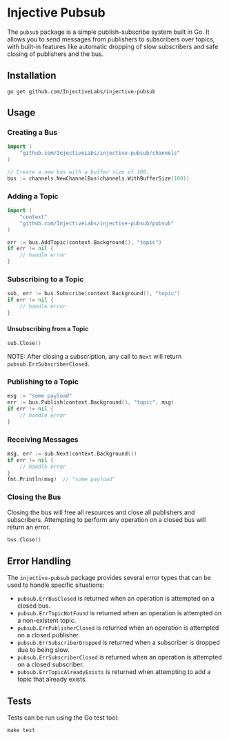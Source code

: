 # Injective Pubsub

The `pubsub` package is a simple publish-subscribe system built in Go. It allows you to send messages from publishers to subscribers over topics, with built-in features like automatic dropping of slow subscribers and safe closing of publishers and the bus.

## Installation

```shell
go get github.com/InjectiveLabs/injective-pubsub
```

## Usage

### Creating a Bus

```go
import (
    "github.com/InjectiveLabs/injective-pubsub/channels"
)

// Create a new bus with a buffer size of 100.
bus := channels.NewChannelBus(channels.WithBufferSize(100))
```

### Adding a Topic

```go
import (
    "context"
    "github.com/InjectiveLabs/injective-pubsub/pubsub"
)

err := bus.AddTopic(context.Background(), "topic")
if err != nil {
    // handle error
}
```

### Subscribing to a Topic

```go
sub, err := bus.Subscribe(context.Background(), "topic")
if err != nil {
    // handle error
}
```

#### Unsubscribing from a Topic
```go
sub.Close()
```
NOTE: After closing a subscription, any call to `Next` will return `pubsub.ErrSubscriberClosed`.

### Publishing to a Topic

```go
msg := "some payload"
err := bus.Publish(context.Background(), "topic", msg)
if err != nil {
    // handle error
}
```

### Receiving Messages

```go
msg, err := sub.Next(context.Background())
if err != nil {
    // handle error
}
fmt.Println(msg)  // "some payload"
```

### Closing the Bus
Closing the bus will free all resources and close all publishers and subscribers.
Attempting to perform any operation on a closed bus will return an error.
```go
bus.Close()
```

## Error Handling

The `injective-pubsub` package provides several error types that can be used to handle specific situations:

- `pubsub.ErrBusClosed` is returned when an operation is attempted on a closed bus.
- `pubsub.ErrTopicNotFound` is returned when an operation is attempted on a non-existent topic.
- `pubsub.ErrPublisherClosed` is returned when an operation is attempted on a closed publisher.
- `pubsub.ErrSubscriberDropped` is returned when a subscriber is dropped due to being slow.
- `pubsub.ErrSubscriberClosed` is returned when an operation is attempted on a closed subscriber.
- `pubsub.ErrTopicAlreadyExists` is returned when attempting to add a topic that already exists.

## Tests

Tests can be run using the Go test tool:

```shell
make test
```
